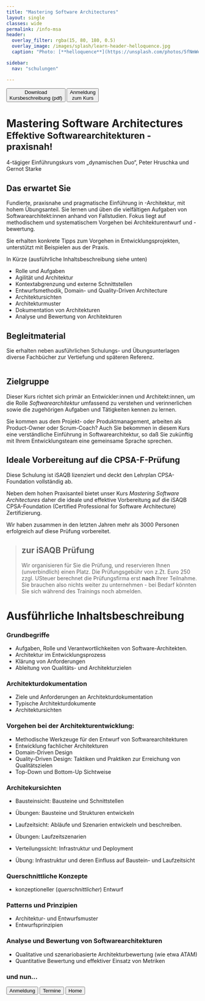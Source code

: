 ```yaml
---
title: "Mastering Software Architectures"
layout: single
classes: wide
permalink: /info-msa
header:
  overlay_filter: rgba(15, 80, 180, 0.5)
  overlay_image: /images/splash/learn-header-helloquence.jpg
  caption: "Photo: [**helloquence**](https://unsplash.com/photos/5fNmWej4tAA)"

sidebar:
  nav: "schulungen"

---
```


<a href="/downloads/flyer-msa.pdf" target="_blank" rel="noopener noreferrer nofollow"><button class="button buttonDownload">Download<br/>Kursbeschreibung (pdf)</button></a>
<a href="/anmeldung"><button class="button buttonAnmeldung">Anmeldung<br/>zum Kurs</button></a>


# Mastering Software Architectures <br><sup>Effektive Softwarearchitekturen - praxisnah!</sup>


4-tägiger Einführungskurs vom „dynamischen Duo“, Peter Hruschka und Gernot Starke

## Das erwartet Sie
Fundierte, praxisnahe und pragmatische Einführung in -Architektur, mit hohem Übungsanteil. 
Sie lernen und üben die vielfältigen Aufgaben von Softwarearchitekt:innen anhand von Fallstudien. 
Fokus liegt auf methodischem und systematischem Vorgehen bei Architekturentwurf und -bewertung.

Sie erhalten konkrete Tipps zum Vorgehen in Entwicklungsprojekten, unterstützt mit Beispielen aus der Praxis.

In Kürze (ausführliche Inhaltsbeschreibung siehe unten)

* Rolle und Aufgaben
* Agilität und Architektur
* Kontextabgrenzung und externe Schnittstellen
* Entwurfsmethodik, Domain- und Quality-Driven Architecture
* Architektursichten
* Architekturmuster
* Dokumentation von Architekturen
* Analyse und Bewertung von Architekturen

## Begleitmaterial

Sie erhalten neben ausführlichen Schulungs- und Übungsunterlagen diverse Fachbücher zur Vertiefung und späteren Referenz.

![]()

## Zielgruppe
Dieser Kurs richtet sich primär an Entwickler:innen und Architekt:innen, um die Rolle _Softwarearchitektur_ umfassend zu verstehen
und verinnerlichen sowie die zugehörigen Aufgaben und Tätigkeiten kennen zu lernen.

Sie kommen aus dem Projekt- oder Produktmanagement, arbeiten als Product-Owner oder Scrum-Coach? 
Auch Sie bekommen in diesem Kurs eine verständliche Einführung in Softwarearchitektur, so daß Sie zukünftig mit Ihrem Entwicklungsteam
eine gemeinsame Sprache sprechen.

## Ideale Vorbereitung auf die CPSA-F-Prüfung

Diese Schulung ist iSAQB lizenziert und deckt den Lehrplan CPSA-Foundation vollständig ab.

Neben dem hohen Praxisanteil bietet unser Kurs _Mastering Software Architectures_ daher die ideale und effektive 
Vorbereitung auf die iSAQB CPSA-Foundation (Certified Professional for Software Architecture) Zertifizierung.

Wir haben zusammen in den letzten Jahren mehr als 3000 Personen erfolgreich auf diese Prüfung vorbereitet. 

>## zur iSAQB Prüfung
>Wir organisieren für Sie die Prüfung, und reservieren Ihnen (unverbindlich) einen Platz. Die Prüfungsgebühr von z.Zt. Euro 250 zzgl. USteuer berechnet die Prüfungsfirma erst **nach** Ihrer Teilnahme. 
>Sie brauchen also nichts weiter zu unternehmen - bei Bedarf könnten Sie sich während des Trainings noch abmelden.


# Ausführliche Inhaltsbeschreibung

### Grundbegriffe

* Aufgaben, Rolle und Verantwortlichkeiten von Software-Architekten.
* Architektur im Entwicklungsprozess
* Klärung von Anforderungen
* Ableitung von Qualitäts- und Architekturzielen

### Architekturdokumentation

* Ziele und Anforderungen an Architekturdokumentation
* Typische Architekturdokumente
* Architektursichten

### Vorgehen bei der Architekturentwicklung:

* Methodische Werkzeuge für den Entwurf von Softwarearchitekturen
* Entwicklung fachlicher Architekturen
* Domain-Driven Design
* Quality-Driven Design: Taktiken und Praktiken zur Erreichung von Qualitätszielen
* Top-Down und Bottom-Up Sichtweise


### Architekursichten

* Bausteinsicht: Bausteine und Schnittstellen
* Übungen: Bausteine und Strukturen entwickeln

* Laufzeitsicht: Abläufe und Szenarien entwickeln und beschreiben.
* Übungen: Laufzeitszenarien
  
* Verteilungssicht: Infrastruktur und Deployment
* Übung: Infrastruktur und deren Einfluss auf Baustein- und Laufzeitsicht

### Querschnittliche Konzepte
* konzeptioneller (_querschnittlicher_) Entwurf
  

### Patterns und Prinzipien

* Architektur- und Entwurfsmuster
* Entwurfsprinzipien

### Analyse und Bewertung von Softwarearchitekturen
* Qualitative und szenariobasierte Architekturbewertung (wie etwa ATAM)
* Quantitative Bewertung und effektiver Einsatz von Metriken 


### und nun...

<a href="/anmeldung"><button class="button buttonAnmeldung">Anmeldung</button></a>
<a href="/termine"><button class="button buttonRoyalBlue">Termine</button></a>
<a href="/"><button class="button buttonHome">Home</button></a>


